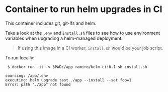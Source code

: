 # Container to run helm upgrades in CI

This container includes git, git-lfs and helm.

Take a look at the `.env` and `install.sh` files to see how to use environment variables when upgrading a helm-managed deployment.

> If using this image in a CI worker, `install.sh` would be your job script.

To run locally:
```
 $ docker run -it -v $PWD:/app ramiro/helm-ci:0.1 sh install.sh
```
```
sourcing: /app/.env
executing: helm upgrade test ./app --install --set foo=1
Error: path "./app" not found
```